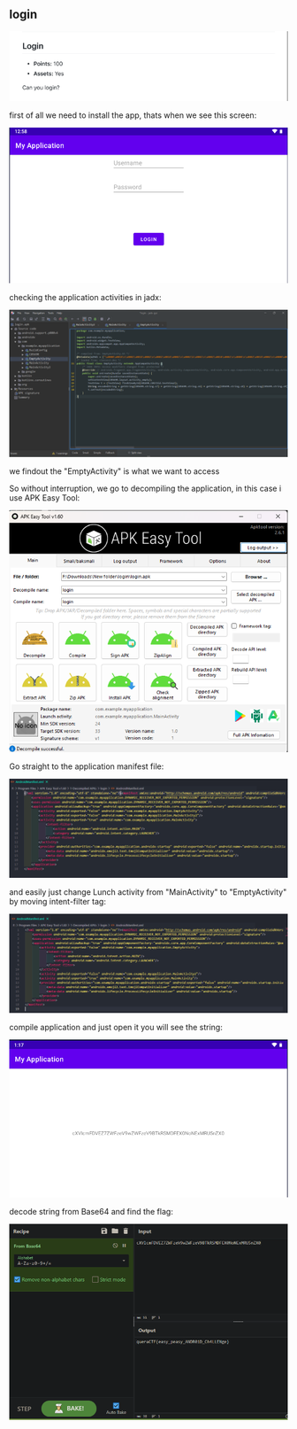 ## login

<p align="center">
<img src="challange.png"/>
</p>

first of all we need to install the app, thats when we see this screen:

<p align="center">
<img src="login.png"/>
</p>

checking the application activities in jadx:

<p align="center">
<img src="jadx.png"/>
</p>

we findout the "EmptyActivity" is what we want to access

So without interruption, we go to decompiling the application, in this case i use APK Easy Tool:

<p align="center">
<img src="APK Easy Tool.png"/>
</p>

Go straight to the application manifest file:

<p align="center">
<img src="Android Manifest.png"/>
</p>

and easily just change Lunch activity from "MainActivity" to "EmptyActivity" by moving intent-filter tag:

<p align="center">
<img src="After.png"/>
</p>

compile application and just open it you will see the string:

<p align="center">
<img src="Result.png"/>
</p>

decode string from Base64 and find the flag:

<p align="center">
<img src="decode.png"/>
</p>
